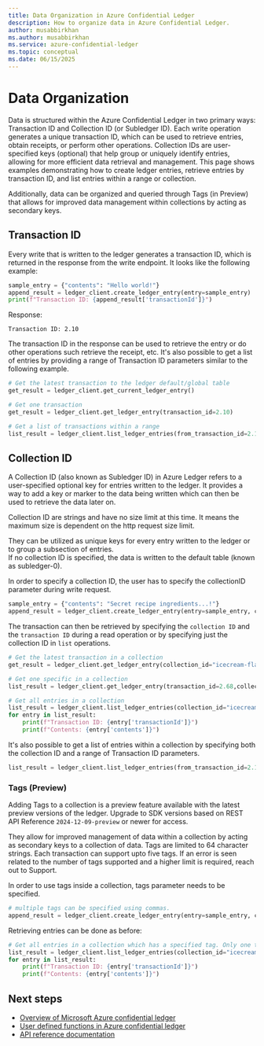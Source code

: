 ```yaml
---
title: Data Organization in Azure Confidential Ledger
description: How to organize data in Azure Confidential Ledger.
author: musabbirkhan
ms.author: musabbirkhan
ms.service: azure-confidential-ledger
ms.topic: conceptual
ms.date: 06/15/2025
---
```

# Data Organization
Data is structured within the Azure Confidential Ledger in two primary ways: Transaction ID and Collection ID (or Subledger ID). Each write operation generates a unique transaction ID, which can be used to retrieve entries, obtain receipts, or perform other operations. Collection IDs are user-specified keys (optional) that help group or uniquely identify entries, allowing for more efficient data retrieval and management. This page shows examples demonstrating how to create ledger entries, retrieve entries by transaction ID, and list entries within a range or collection. 

Additionally, data can be organized and queried through Tags (in Preview) that allows for improved data management within collections by acting as secondary keys. 

## Transaction ID
Every write that is written to the ledger generates a transaction ID, which is returned in the response from the write endpoint.
It looks like the following example:

```python
sample_entry = {"contents": "Hello world!"}
append_result = ledger_client.create_ledger_entry(entry=sample_entry)
print(f"Transaction ID: {append_result['transactionId']}")
```

Response:
```
Transaction ID: 2.10
```

The transaction ID in the response can be used to retrieve the entry or do other operations such retrieve the receipt, etc. It's also possible to get a list of entries by providing a range of Transaction ID parameters similar to the following example.
```python
# Get the latest transaction to the ledger default/global table
get_result = ledger_client.get_current_ledger_entry()
```
```python
# Get one transaction
get_result = ledger_client.get_ledger_entry(transaction_id=2.10)
```
```python
# Get a list of transactions within a range
list_result = ledger_client.list_ledger_entries(from_transaction_id=2.1, to_transaction_id=2.50)
```

## Collection ID
A Collection ID (also known as Subledger ID) in Azure Ledger refers to a user-specified optional key for entries written to the ledger. It provides a way to add a key or marker to the data being written which can then be used to retrieve the data later on. 

Collection ID are strings and have no size limit at this time. It means the maximum size is dependent on the http request size limit. 

They can be utilized as unique keys for every entry written to the ledger or to group a subsection of entries.  
If no collection ID is specified, the data is written to the default table (known as subledger-0).

In order to specify a collection ID, the user has to specify the collectionID parameter during write request.

```python
sample_entry = {"contents": "Secret recipe ingredients...!"}
append_result = ledger_client.create_ledger_entry(entry=sample_entry, collection_id="icecream-flavors")
```
The transaction can then be retrieved by specifying the `collection ID` and the `transaction ID` during a read operation or by specifying just the collection ID in `list` operations.

```python
# Get the latest transaction in a collection
get_result = ledger_client.get_ledger_entry(collection_id="icecream-flavors")
```
```python
# Get one specific in a collection
list_result = ledger_client.get_ledger_entry(transaction_id=2.68,collection_id="icecream-flavors")
```
```python
# Get all entries in a collection
list_result = ledger_client.list_ledger_entries(collection_id="icecream-flavors")
for entry in list_result:
    print(f"Transaction ID: {entry['transactionId']}")
    print(f"Contents: {entry['contents']}")
```

It's also possible to get a list of entries within a collection by specifying both the collection ID and a range of Transaction ID parameters.

```python
list_result = ledger_client.list_ledger_entries(from_transaction_id=2.1, to_transaction_id=2.50, collection_id="icecream-flavors")
```

### Tags (Preview)
Adding Tags to a collection is a preview feature available with the latest preview versions of the ledger. Upgrade to SDK versions based on REST API Reference `2024-12-09-preview` or newer for access.

They allow for improved management of data within a collection by acting as secondary keys to a collection of data. Tags are limited to 64 character strings. Each transaction can support upto five tags. If an error is seen related to the number of tags supported and a higher limit is required, reach out to Support.  

In order to use tags inside a collection, tags parameter needs to be specified. 

```python
# multiple tags can be specified using commas.
append_result = ledger_client.create_ledger_entry(entry=sample_entry, collection_id="icecream-flavors", tags="chocolate,vanilla")
```

Retrieving entries can be done as before:
```python
# Get all entries in a collection which has a specified tag. Only one tag is supported per query during a Read operation. Only list/ranged operations are supported with tags.  
list_result = ledger_client.list_ledger_entries(collection_id="icecream-flavors", tag="chocolate")
for entry in list_result:
    print(f"Transaction ID: {entry['transactionId']}")
    print(f"Contents: {entry['contents']}")
```


## Next steps

- [Overview of Microsoft Azure confidential ledger](overview.md)
- [User defined functions in Azure confidential ledger](server-side-programming.md)
- [API reference documentation](https://azuresdkdocs.z19.web.core.windows.net/python/azure-confidentialledger/latest/azure.confidentialledger.html) 
